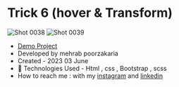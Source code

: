 # Trick 6 (hover & Transform)
![Shot 0038](https://github.com/mmehrab-pz/trick-6/assets/99506317/9bc3a1d2-f0fd-4031-8b82-b0515e34fed1)
![Shot 0039](https://github.com/mmehrab-pz/trick-6/assets/99506317/433f2775-29f1-4ce8-b2eb-356a9a28fe46)


- [Demo Project](https://mmehrab-pz.github.io/trick-6/)
- Developed by mehrab poorzakaria
- Created - 2023 03 June
- 🤖 Technologies Used - Html , css , Bootstrap , scss
- How to reach me : with my
[instagram](https://www.instagram.com/mehrab.poorzakaria_web/) and
[linkedin](https://www.linkedin.com/in/mehrab-poorzakaria-1b2492237/)
